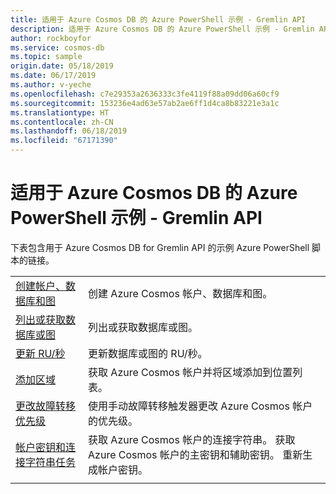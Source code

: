 ```yaml
---
title: 适用于 Azure Cosmos DB 的 Azure PowerShell 示例 - Gremlin API
description: 适用于 Azure Cosmos DB 的 Azure PowerShell 示例 - Gremlin API
author: rockboyfor
ms.service: cosmos-db
ms.topic: sample
origin.date: 05/18/2019
ms.date: 06/17/2019
ms.author: v-yeche
ms.openlocfilehash: c7e29353a2636333c3fe4119f88a09dd06a60cf9
ms.sourcegitcommit: 153236e4ad63e57ab2ae6ff1d4ca8b83221e3a1c
ms.translationtype: HT
ms.contentlocale: zh-CN
ms.lasthandoff: 06/18/2019
ms.locfileid: "67171390"
---
```

# <a name="azure-powershell-samples-for-azure-cosmos-db-gremlin-api"></a>适用于 Azure Cosmos DB 的 Azure PowerShell 示例 - Gremlin API

下表包含用于 Azure Cosmos DB for Gremlin API 的示例 Azure PowerShell 脚本的链接。

| | |
|---|---|
|[创建帐户、数据库和图](scripts/powershell/gremlin/ps-gremlin-create.md)| 创建 Azure Cosmos 帐户、数据库和图。 |
|[列出或获取数据库或图](scripts/powershell/gremlin/ps-gremlin-list-get.md)| 列出或获取数据库或图。 |
|[更新 RU/秒](scripts/powershell/gremlin/ps-gremlin-ru-update.md)| 更新数据库或图的 RU/秒。 |
|[添加区域](scripts/powershell/common/ps-account-update.md)| 获取 Azure Cosmos 帐户并将区域添加到位置列表。 |
|[更改故障转移优先级](scripts/powershell/common/ps-account-failover-priority-update.md)| 使用手动故障转移触发器更改 Azure Cosmos 帐户的优先级。 |
|[帐户密钥和连接字符串任务](scripts/powershell/common/ps-account-keys-connection-strings.md)| 获取 Azure Cosmos 帐户的连接字符串。 获取 Azure Cosmos 帐户的主密钥和辅助密钥。 重新生成帐户密钥。 |
|||

<!--Update_Description: update meta properties -->
